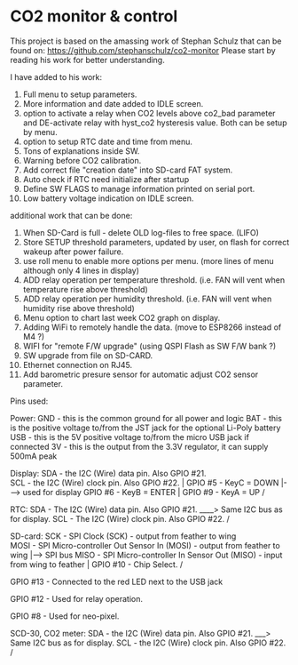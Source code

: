 
# CO2 monitor & control

This project is based on the amassing work of Stephan Schulz that can be found on:
https://github.com/stephanschulz/co2-monitor
Please start by reading his work for better understanding.

I have added to his work:
1) Full menu to setup parameters.
2) More information and date added to IDLE screen.
3) option to activate a relay when CO2 levels above co2_bad parameter and DE-activate relay with hyst_co2 hysteresis value.
   Both can be setup by menu.
4) option to setup RTC date and time from menu.
5) Tons of explanations inside SW.
6) Warning before CO2 calibration.
7) Add correct file "creation date" into SD-card FAT system.
8) Auto check if RTC need initialize after startup
9) Define SW FLAGS to manage information printed on serial port.
10) Low battery voltage indication on IDLE screen.

additional work that can be done:
1) When SD-Card is full - delete OLD log-files to free space. (LIFO)
2) Store SETUP threshold parameters, updated by user, on flash for correct wakeup after power failure.
3) use roll menu to enable more options per menu. (more lines of menu although only 4 lines in display)
4) ADD relay operation per temperature threshold. (i.e. FAN will vent when temperature rise above threshold)
5) ADD relay operation per humidity threshold. (i.e. FAN will vent when humidity rise above threshold)
6) Menu option to chart last week CO2 graph on display.
7) Adding WiFi to remotely handle the data. (move to ESP8266 instead of M4 ?)
8) WIFI for "remote F/W upgrade" (using QSPI Flash as SW F/W bank ?)
9) SW upgrade from file on SD-CARD.
10) Ethernet connection on RJ45.
11) Add barometric presure sensor for automatic adjust CO2 sensor parameter.

Pins used:

Power:
GND - this is the common ground for all power and logic
BAT - this is the positive voltage to/from the JST jack for the optional Li-Poly battery
USB - this is the 5V positive voltage to/from the micro USB jack if connected
3V - this is the output from the 3.3V regulator, it can supply 500mA peak

Display:
SDA - the I2C (Wire) data pin. Also GPIO #21. 	\
SCL - the I2C (Wire) clock pin. Also GPIO #22.	|
GPIO #5 - KeyC = DOWN							|---> used for display
GPIO #6 - KeyB = ENTER							|
GPIO #9 - KeyA = UP								/

RTC:
SDA - The I2C (Wire) data pin. Also GPIO #21.	\____> Same I2C bus as for display.
SCL - The I2C (Wire) clock pin. Also GPIO #22.	/

SD-card:
SCK - SPI Clock (SCK) - output from feather to wing								\
MOSI - SPI Micro-controller Out Sensor In (MOSI) - output from feather to wing	|--> SPI bus
MISO - SPI Micro-controller In Sensor Out (MISO) - input from wing to feather	|
GPIO #10 - Chip Select.															/


GPIO #13 - Connected to the red LED next to the USB jack

GPIO #12 - Used for relay operation.

GPIO #8 - Used for neo-pixel.

SCD-30, CO2 meter:
SDA - the I2C (Wire) data pin. Also GPIO #21.	\___> Same I2C bus as for display.
SCL - the I2C (Wire) clock pin. Also GPIO #22.	/


